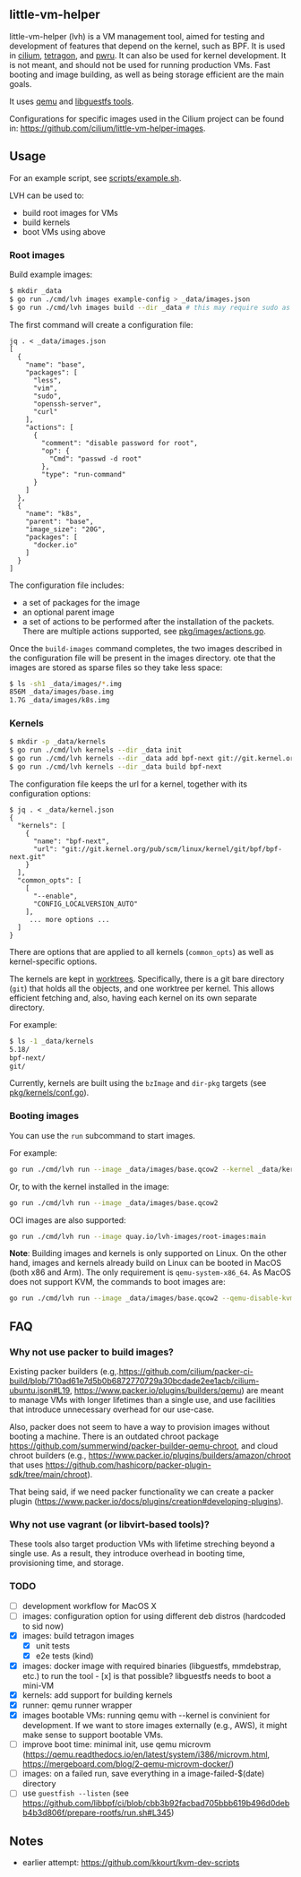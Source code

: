 ##  little-vm-helper

little-vm-helper (lvh) is a VM management tool, aimed for testing and development of features that
depend on the kernel, such as BPF. It is used in [cilium](https://github.com/cilium/cilium),
[tetragon](https://github.com/cilium/tetragon), and [pwru](https://github.com/cilium/pwru). It can also be used for kernel development. It is not
meant, and should not be used for running production VMs. Fast booting and image building, as well
as being storage efficient are the main goals.

It uses [qemu](https://www.qemu.org/) and [libguestfs tools](https://libguestfs.org/).

Configurations for specific images used in the Cilium project can be found in:
https://github.com/cilium/little-vm-helper-images.

## Usage

For an example script, see [scripts/example.sh](scripts/example.sh).

LVH can be used to:
 * build root images for VMs
 * build kernels
 * boot VMs using above

### Root images

Build example images:
```bash
$ mkdir _data
$ go run ./cmd/lvh images example-config > _data/images.json
$ go run ./cmd/lvh images build --dir _data # this may require sudo as relies on /dev/kvm
```

The first command will create a configuration file:
```jsonc
jq . < _data/images.json
[
  {
    "name": "base",
    "packages": [
      "less",
      "vim",
      "sudo",
      "openssh-server",
      "curl"
    ],
    "actions": [
      {
        "comment": "disable password for root",
        "op": {
          "Cmd": "passwd -d root"
        },
        "type": "run-command"
      }
    ]
  },
  {
    "name": "k8s",
    "parent": "base",
    "image_size": "20G",
    "packages": [
      "docker.io"
    ]
  }
]
```

The configuration file includes:
 * a set of packages for the image
 * an optional parent image
 * a set of actions to be performed after the installation of the packets. There are multiple
   actions supported, see [pkg/images/actions.go](pkg/images/actions.go).

Once the `build-images` command completes, the two images described in the configuration file will
be present in the images directory. ote that the images are stored as sparse files so they take less
space:

```bash
$ ls -sh1 _data/images/*.img
856M _data/images/base.img
1.7G _data/images/k8s.img
```

### Kernels

```bash
$ mkdir -p _data/kernels
$ go run ./cmd/lvh kernels --dir _data init
$ go run ./cmd/lvh kernels --dir _data add bpf-next git://git.kernel.org/pub/scm/linux/kernel/git/bpf/bpf-next.git --fetch
$ go run ./cmd/lvh kernels --dir _data build bpf-next
```

The configuration file keeps the url for a kernel, together with its configuration options:
```jsonc
$ jq . < _data/kernel.json
{
  "kernels": [
    {
      "name": "bpf-next",
      "url": "git://git.kernel.org/pub/scm/linux/kernel/git/bpf/bpf-next.git"
    }
  ],
  "common_opts": [
    [
      "--enable",
      "CONFIG_LOCALVERSION_AUTO"
    ],
     ... more options ...
  ]
}
```

There are options that are applied to all kernels (`common_opts`) as well as
kernel-specific options.

The kernels are kept in [worktrees](https://git-scm.com/docs/git-worktree). Specifically, there is a
git bare directory (`git`) that holds all the objects, and one worktree per kernel. This allows
efficient fetching and, also, having each kernel on its own separate directory.

For example:
```bash
$ ls -1 _data/kernels
5.18/
bpf-next/
git/
```

Currently, kernels are built using the `bzImage` and `dir-pkg` targets (see [pkg/kernels/conf.go](pkg/kernels/conf.go)).

### Booting images

You can use the `run` subcommand to start images.

For example:
```bash
go run ./cmd/lvh run --image _data/images/base.qcow2 --kernel _data/kernels/bpf-next/arch/x86_64/boot/bzImage
```

Or, to with the kernel installed in the image:
```bash
go run ./cmd/lvh run --image _data/images/base.qcow2
```

OCI images are also supported:
```bash
go run ./cmd/lvh run --image quay.io/lvh-images/root-images:main
```

**Note**: Building images and kernels is only supported on Linux. On the other hand, images and kernels already build on Linux can be booted in MacOS (both x86 and Arm). The only requirement is ```qemu-system-x86_64```. As MacOS does not support KVM, the commands to boot images are:
```bash
go run ./cmd/lvh run --image _data/images/base.qcow2 --qemu-disable-kvm
```

## FAQ

### Why not use packer to build images?

Existing packer builders
(e.g,.https://github.com/cilium/packer-ci-build/blob/710ad61e7d5b0b6872770729a30bcdade2ee1acb/cilium-ubuntu.json#L19,
https://www.packer.io/plugins/builders/qemu) are meant to manage VMs with
longer lifetimes than a single use, and use facilities that introduce unnecessary overhead for our use-case.

Also, packer does not seem to have a way to provision images without booting a
machine. There is an outdated chroot package
https://github.com/summerwind/packer-builder-qemu-chroot, and cloud chroot builders
(e.g., https://www.packer.io/plugins/builders/amazon/chroot that uses https://github.com/hashicorp/packer-plugin-sdk/tree/main/chroot).

That being said, if we need packer functionality we can create a packer plugin
(https://www.packer.io/docs/plugins/creation#developing-plugins).

### Why not use vagrant (or libvirt-based tools)?

These tools also target production VMs with lifetime streching beyond a single
use. As a result, they introduce overhead in booting time, provisioning time,
and storage.

### TODO

 - [ ] development workflow for MacOS X
 - [ ] images: configuration option for using different deb distros (hardcoded to sid now)
 - [x] images: build tetragon images
   - [x] unit tests
   - [x] e2e tests (kind)
 - [x] images: docker image with required binaries (libguestfs, mmdebstrap, etc.) to run the tool
        - [x]  is that possible? libguestfs needs to boot a mini-VM
 - [x] kernels: add support for building kernels
 - [x] runner: qemu runner wrapper
 - [x] images bootable VMs: running qemu with --kernel is convinient for development. If we want to store images externally (e.g., AWS), it might make sense to support bootable VMs.
 - [ ] improve boot time: minimal init, use qemu microvm (https://qemu.readthedocs.io/en/latest/system/i386/microvm.html, https://mergeboard.com/blog/2-qemu-microvm-docker/)
 - [ ] images: on a failed run, save everything in a image-failed-$(date) directory
 - [ ] use `guestfish --listen` (see
   https://github.com/libbpf/ci/blob/cbb3b92facbad705bbb619b496d0debb4b3d806f/prepare-rootfs/run.sh#L345)

## Notes

- earlier attempt: https://github.com/kkourt/kvm-dev-scripts
